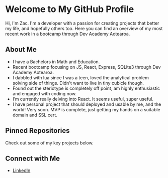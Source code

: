 # Welcome to My GitHub Profile

Hi, I'm Zac. I'm a developer with a passion for creating projects that better my life, and hopefully others too. Here you can find an overview of my most recent work in a bootcamp through Dev Academy Aotearoa.

## About Me

- I have a Bachelors in Math and Education.
- Recent bootcamp focusing on JS, React, Express, SQLite3 through Dev Academy Aotearoa.
- I dabbled with lua since I was a teen, loved the analytical problem solving side of things. Didn't want to live in tiny cubicle though.
- Found out the steriotype is completely off point, am highly enthusiastic and engaged with coding now.
- I’m currently really delving into React. It seems useful, super useful.
- I have personal project that should deployed and usable by me, and the world! Very soon. MVP is complete, just getting my hands on a suitable domain and SSL cert.

## Pinned Repositories
Check out some of my key projects below.

## Connect with Me
- [LinkedIn](https://www.linkedin.com/in/zachary-hayward-1316a4317/)

<!--
**zachary-hayward/zachary-hayward** is a ✨ _special_ ✨ repository because its `README.md` (this file) appears on your GitHub profile.

Here are some ideas to get you started:

- 🔭 I’m currently working on ...
- 🌱 I’m currently learning ...
- 👯 I’m looking to collaborate on ...
- 🤔 I’m looking for help with ...
- 💬 Ask me about ...
- 📫 How to reach me: ...
- 😄 Pronouns: ...
- ⚡ Fun fact: ...
-->
